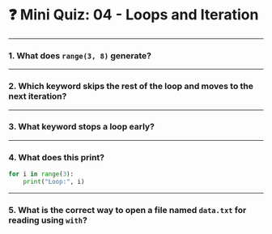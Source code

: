 # ❓ Mini Quiz: 04 - Loops and Iteration

---

### 1. What does `range(3, 8)` generate?

---

### 2. Which keyword skips the rest of the loop and moves to the next iteration?

---

### 3. What keyword stops a loop early?

---

### 4. What does this print?

```python
for i in range(3):
    print("Loop:", i)
```

---

### 5. What is the correct way to open a file named `data.txt` for reading using `with`?